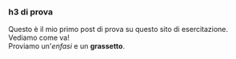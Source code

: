 ### h3 di prova
Questo è il mio primo post di prova su questo sito di esercitazione.<br />
Vediamo come va! <br />
Proviamo un'_enfasi_ e un **grassetto**.
